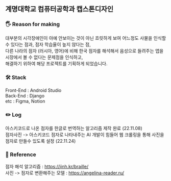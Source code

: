 ## 계명대학교 컴퓨터공학과 캡스톤디자인



### 🖐️ Reason for making

대부분의 시각장애인이 아예 안보이는 것이 아닌 흐릿하게 보여 어느정도 사물을 인식할 수 있다는 점과, 점자 학습율이 높지 않다는 점, <br>
다른 나라의 점자 (러시아, 영어)에 비해 한국 점자를 해석해서 음성으로 들려주는 앱을 시장에서 볼 수 없다는 문제점을 인식하고, <br>
해결하기 위하여 해당 프로젝트를 기획하게 되었습니다.

### 🛠️ Stack

Front-End : Android Studio <br>
Back-End : Django <br>
etc : Figma, Notion


### ✏️ Log

아스키코드로 나온 점자를 한글로 번역하는 알고리즘 제작 완료 (22.11.08) <br>
점자사진 -> 아스키코드 점자로 나타내주는 AI 개발이 힘들어 웹 크롤링을 통해 사진을 점자로 만들수 있도록 설정 (22.11.24)


### 📖 Reference

점자 해석 알고리즘 : https://jinh.kr/braille/ <br>
사진 -> 점자로 변환해주는 모델 : https://angelina-reader.ru/
